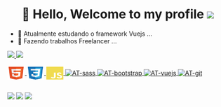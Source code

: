 <h1 align="center">👋 Hello, Welcome to my profile
<img src="https://giphy.com/gifs/cat-hacker-webs-o0vwzuFwCGAFO" width="25"></h1>

- 🌱 Atualmente estudando o framework Vuejs ...
- 📝 Fazendo trabalhos Freelancer ...

 <div>
  <a href="https://github.com/antniocr010">
  <img height="170em" src="https://github-readme-stats.vercel.app/api?username=antoniocr010&show_icons=true&theme=dark&include_all_commits=true&count_private=true"/>
  <img height="170em" src="https://github-readme-stats.vercel.app/api/top-langs/?username=antoniocr010&layout=compact&langs_count=7&theme=dark"/>
</div>
 <div style="display: inline_block"><br>
  <img align="center" alt="AT-HTML" height="30" width="40" src="https://raw.githubusercontent.com/devicons/devicon/master/icons/html5/html5-original.svg">
  <img align="center" alt="AT-CSS" height="30" width="40" src="https://raw.githubusercontent.com/devicons/devicon/master/icons/css3/css3-original.svg">
  <img align="center" alt="AT-Js" height="30" width="40" src="https://raw.githubusercontent.com/devicons/devicon/master/icons/javascript/javascript-plain.svg">
    <img align="center" alt="AT-sass" height="30" width="40" 
 src="https://cdn.jsdelivr.net/gh/devicons/devicon/icons/sass/sass-original.svg" />
    <img align="center" alt="AT-bootstrap" height="30" width="40" 
   src="https://cdn.jsdelivr.net/gh/devicons/devicon/icons/bootstrap/bootstrap-original.svg" />
  <img align="center" alt="AT-vuejs" height="30" width="40"
        src="https://cdn.jsdelivr.net/gh/devicons/devicon/icons/vuejs/vuejs-original.svg" />
  <img align="center" alt="AT-git" height="30" width="40"
    src="https://cdn.jsdelivr.net/gh/devicons/devicon/icons/git/git-original.svg" />
  <div>
   
   ##
   
   <div>
     <a href="https://discord.gg/Antonio Cr.#9074" target="_blank"><img src="https://img.shields.io/badge/Discord-7289DA?style=for-the-badge&logo=discord&logoColor=white" target="_blank"></a>
     <a href = "mailto:antoniobr.dev010@gmail.com"><img src="https://img.shields.io/badge/-Gmail-%23333?style=for-the-badge&logo=gmail&logoColor=white" target="_blank"></a>
  <a href="https://www.linkedin.com/in/antonio-m-706a48216" target="_blank"><img src="https://img.shields.io/badge/-LinkedIn-%230077B5?style=for-the-badge&logo=linkedin&logoColor=white" target="_blank"></a> 
   <div>

  
    

